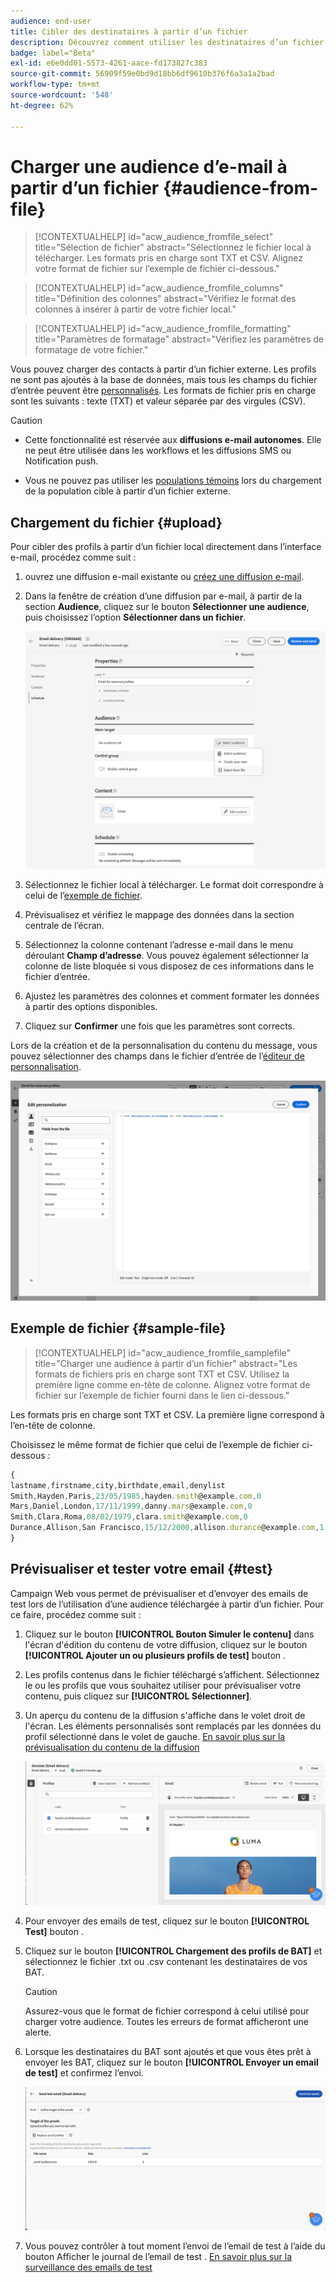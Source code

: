 ```yaml
---
audience: end-user
title: Cibler des destinataires à partir d’un fichier
description: Découvrez comment utiliser les destinataires d’un fichier externe pour créer l’audience de vos e-mails.
badge: label="Beta"
exl-id: e6e0dd01-5573-4261-aace-fd173827c383
source-git-commit: 56909f59e0bd9d18bb6df9610b376f6a3a1a2bad
workflow-type: tm+mt
source-wordcount: '548'
ht-degree: 62%

---
```


# Charger une audience d’e-mail à partir d’un fichier {#audience-from-file}

>[!CONTEXTUALHELP]
>id="acw_audience_fromfile_select"
>title="Sélection de fichier"
>abstract="Sélectionnez le fichier local à télécharger. Les formats pris en charge sont TXT et CSV. Alignez votre format de fichier sur l’exemple de fichier ci-dessous."

>[!CONTEXTUALHELP]
>id="acw_audience_fromfile_columns"
>title="Définition des colonnes"
>abstract="Vérifiez le format des colonnes à insérer à partir de votre fichier local."

>[!CONTEXTUALHELP]
>id="acw_audience_fromfile_formatting"
>title="Paramètres de formatage"
>abstract="Vérifiez les paramètres de formatage de votre fichier."

Vous pouvez charger des contacts à partir d’un fichier externe. Les profils ne sont pas ajoutés à la base de données, mais tous les champs du fichier d’entrée peuvent être [personnalisés](../personalization/gs-personalization.md). Les formats de fichier pris en charge sont les suivants : texte (TXT) et valeur séparée par des virgules (CSV).

>[!CAUTION]
>
>* Cette fonctionnalité est réservée aux **diffusions e-mail autonomes**. Elle ne peut être utilisée dans les workflows et les diffusions SMS ou Notification push.
>
>* Vous ne pouvez pas utiliser les [populations témoins](control-group.md) lors du chargement de la population cible à partir d’un fichier externe.

## Chargement du fichier {#upload}

Pour cibler des profils à partir d’un fichier local directement dans l’interface e-mail, procédez comme suit :

1. ouvrez une diffusion e-mail existante ou [créez une diffusion e-mail](../email/create-email.md).
1. Dans la fenêtre de création d’une diffusion par e-mail, à partir de la section **Audience**, cliquez sur le bouton **Sélectionner une audience**, puis choisissez l’option **Sélectionner dans un fichier**.

   ![](assets/select-from-file.png)

1. Sélectionnez le fichier local à télécharger. Le format doit correspondre à celui de l’[exemple de fichier](#sample-file).
1. Prévisualisez et vérifiez le mappage des données dans la section centrale de l’écran.
1. Sélectionnez la colonne contenant l’adresse e-mail dans le menu déroulant **Champ d’adresse**. Vous pouvez également sélectionner la colonne de liste bloquée si vous disposez de ces informations dans le fichier d’entrée.
1. Ajustez les paramètres des colonnes et comment formater les données à partir des options disponibles.
1. Cliquez sur **Confirmer** une fois que les paramètres sont corrects.

Lors de la création et de la personnalisation du contenu du message, vous pouvez sélectionner des champs dans le fichier d’entrée de l’[éditeur de personnalisation](../personalization/gs-personalization.md).

![](assets/select-external-perso.png)

## Exemple de fichier {#sample-file}

>[!CONTEXTUALHELP]
>id="acw_audience_fromfile_samplefile"
>title="Charger une audience à partir d’un fichier"
>abstract="Les formats de fichiers pris en charge sont TXT et CSV. Utilisez la première ligne comme en-tête de colonne. Alignez votre format de fichier sur l’exemple de fichier fourni dans le lien ci-dessous."

Les formats pris en charge sont TXT et CSV. La première ligne correspond à l’en-tête de colonne.

Choisissez le même format de fichier que celui de l’exemple de fichier ci-dessous :

```javascript
{
lastname,firstname,city,birthdate,email,denylist
Smith,Hayden,Paris,23/05/1985,hayden.smith@example.com,0
Mars,Daniel,London,17/11/1999,danny.mars@example.com,0
Smith,Clara,Roma,08/02/1979,clara.smith@example.com,0
Durance,Allison,San Francisco,15/12/2000,allison.durance@example.com,1
}
```

## Prévisualiser et tester votre email {#test}

Campaign Web vous permet de prévisualiser et d’envoyer des emails de test lors de l’utilisation d’une audience téléchargée à partir d’un fichier. Pour ce faire, procédez comme suit :

1. Cliquez sur le bouton **[!UICONTROL Bouton Simuler le contenu]** dans l&#39;écran d&#39;édition du contenu de votre diffusion, cliquez sur le bouton **[!UICONTROL Ajouter un ou plusieurs profils de test]** bouton .

1. Les profils contenus dans le fichier téléchargé s’affichent. Sélectionnez le ou les profils que vous souhaitez utiliser pour prévisualiser votre contenu, puis cliquez sur **[!UICONTROL Sélectionner]**.

1. Un aperçu du contenu de la diffusion s&#39;affiche dans le volet droit de l&#39;écran. Les éléments personnalisés sont remplacés par les données du profil sélectionné dans le volet de gauche. [En savoir plus sur la prévisualisation du contenu de la diffusion](../preview-test/preview-content.md)

   ![](assets/file-upload-preview.png)

1. Pour envoyer des emails de test, cliquez sur le bouton **[!UICONTROL Test]** bouton .

1. Cliquez sur le bouton **[!UICONTROL Chargement des profils de BAT]** et sélectionnez le fichier .txt ou .csv contenant les destinataires de vos BAT.

   >[!CAUTION]
   >
   >Assurez-vous que le format de fichier correspond à celui utilisé pour charger votre audience. Toutes les erreurs de format afficheront une alerte.

1. Lorsque les destinataires du BAT sont ajoutés et que vous êtes prêt à envoyer les BAT, cliquez sur le bouton **[!UICONTROL Envoyer un email de test]** et confirmez l’envoi.

   ![](assets/file-upload-test.png)

1. Vous pouvez contrôler à tout moment l’envoi de l’email de test à l’aide du bouton Afficher le journal de l’email de test . [En savoir plus sur la surveillance des emails de test](../preview-test/test-deliveries.md#access-sent-test-deliveries-access-proofs)
